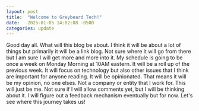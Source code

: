```yaml
---
layout: post
title:  "Welcome to Greybeard Tech!"
date:   2025-01-05 14:02:08 -0500
categories: update
---
```

Good day all.  What will this blog be about.  I think it will be about a lot of things but primarily it will be a link blog.  Not sure where it will go from there
but I am sure I will get more and more into it.  My schedule is going to be once a week on Monday Morning at 10AM eastern. It will be a roll up of the previous week.  It will focus on technology but also other issues that I think are important for anyone reading.  It will be opinionated.  That means it will be my opinion, no one elses. Not a company or entity that I work for.  This will just be me.  Not sure if I will allow comments yet, but I will be thinking about it. I will figure out a feedback mechanism eventually but for now.  Let's see where this journey takes us!